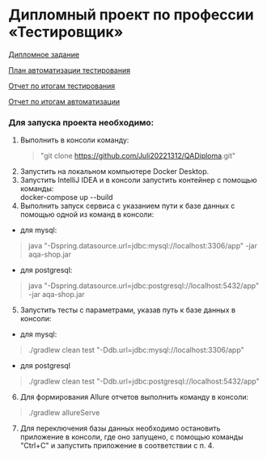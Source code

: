 # Дипломный проект по профессии «Тестировщик» #

[Дипломное задание](https://github.com/netology-code/qa-diploma)

[План автоматизации тестирования](https://github.com/Juli20221312/QADiploma/blob/main/Documents/Plan.md)

[Отчет по итогам тестирования](https://github.com/Juli20221312/QADiploma/blob/main/Documents/Report.md)

[Отчет по итогам автоматизации](https://github.com/Juli20221312/QADiploma/blob/main/Documents/Summary.md)


### Для запуска проекта необходимо: ###

1. Выполнить в консоли команду: 
   > "git clone https://github.com/Juli20221312/QADiploma<span>.</span>git"
2. Запустить на локальном компьютере Docker Desktop. 
3. Запустить IntelliJ IDEA и в консоли запустить контейнер с помощью команды:  
docker-compose up --build
4. Выполнить запуск сервиса с указанием пути к базе данных с помощью одной из команд в консоли:
 - для mysql:
  
> java "-Dspring.datasource.url=jdbc:mysql://localhost:3306/app" -jar aqa-shop.jar
 - для postgresql:

> java "-Dspring.datasource.url=jdbc:postgresql://localhost:5432/app" -jar aqa-shop.jar
5. Запустить тесты с параметрами, указав путь к базе данных в консоли:
 - для mysql:

> ./gradlew clean test "-Ddb.url=jdbc:mysql://localhost:3306/app"
 - для postgresql

> ./gradlew clean test "-Ddb.url=jdbc:postgresql://localhost:5432/app"
6. Для формирования Allure отчетов выполнить команду в консоли:    

> ./gradlew allureServe  
7. Для переключения базы данных необходимо остановить приложение в консоли, где оно запущено, с помощью команды "Ctrl+C" и запустить приложение в соответствии с п. 4.